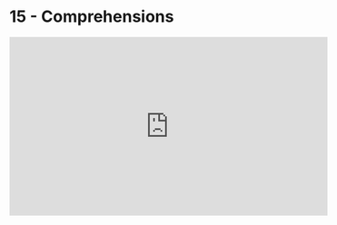 # 15 - Comprehensions

<iframe 
        width="560" 
        height="315" 
        src="https://www.youtube.com/embed/RzuSKn10QXg" 
        title="YouTube video player" 
        frameborder="0" 
        allow="accelerometer; autoplay; clipboard-write; encrypted-media; gyroscope; picture-in-picture" 
        allowfullscreen
        >
</iframe>

